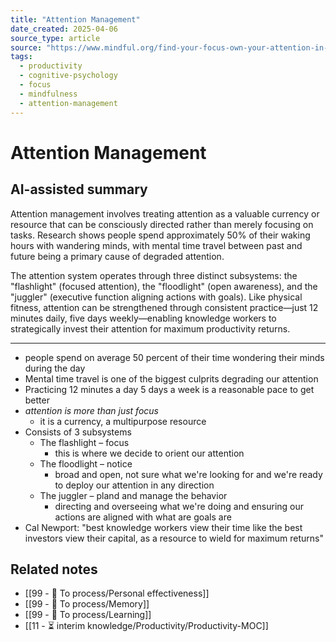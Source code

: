 ```yaml
---
title: "Attention Management"
date_created: 2025-04-06
source_type: article
source: "https://www.mindful.org/find-your-focus-own-your-attention-in-12-minutes-a-day/, https://www.youtube.com/watch?v=UQzvNIIMayo"
tags:
  - productivity
  - cognitive-psychology
  - focus
  - mindfulness
  - attention-management
---
```


# Attention Management

## AI-assisted summary
Attention management involves treating attention as a valuable currency or resource that can be consciously directed rather than merely focusing on tasks. Research shows people spend approximately 50% of their waking hours with wandering minds, with mental time travel between past and future being a primary cause of degraded attention.

The attention system operates through three distinct subsystems: the "flashlight" (focused attention), the "floodlight" (open awareness), and the "juggler" (executive function aligning actions with goals). Like physical fitness, attention can be strengthened through consistent practice—just 12 minutes daily, five days weekly—enabling knowledge workers to strategically invest their attention for maximum productivity returns.

---

- people spend on average 50 percent of their time wondering their minds during the day
- Mental time travel is one of the biggest culprits degrading our attention
- Practicing 12 minutes a day 5 days a week is a reasonable pace to get better
- _attention is more than just focus_
	- it is a currency, a multipurpose resource
- Consists of 3 subsystems
	- The flashlight – focus
		- this is where we decide to orient our attention
	- The floodlight – notice
		- broad and open, not sure what we're looking for and we're ready to deploy our attention in any direction
	- The juggler – pland and manage the behavior
		- directing and overseeing what we're doing and ensuring our actions are aligned with what are goals are
- Cal Newport: "best knowledge workers view their time like the best investors view their capital, as a resource to wield for maximum returns"

## Related notes
- [[99 - 📄 To process/Personal effectiveness]]
- [[99 - 📄 To process/Memory]]
- [[99 - 📄 To process/Learning]]
- [[11 - ⏳ interim knowledge/Productivity/Productivity-MOC]]
